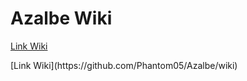 # Azalbe Wiki

<a href="https://github.com/Phantom05/Azalbe/wiki" target="_blank">Link Wiki</a>

<a target="_blank">
[Link Wiki](https://github.com/Phantom05/Azalbe/wiki)
</a>
